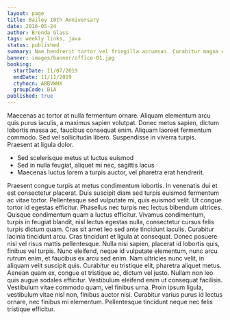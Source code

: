 ```yaml
---
layout: page
title: Bailey 10th Anniversary
date: 2016-05-24
author: Brenda Glass
tags: weekly links, java
status: published
summary: Nam hendrerit tortor vel fringilla accumsan. Curabitur magna erat.
banner: images/banner/office-01.jpg
booking:
  startDate: 11/07/2019
  endDate: 11/11/2019
  ctyhocn: ARBVWHX
  groupCode: B1A
published: true
---
```

Maecenas ac tortor at nulla fermentum ornare. Aliquam elementum arcu quis purus iaculis, a maximus sapien volutpat. Donec metus sapien, dictum lobortis massa ac, faucibus consequat enim. Aliquam laoreet fermentum commodo. Sed vel sollicitudin libero. Suspendisse in viverra turpis. Praesent at ligula dolor.

* Sed scelerisque metus ut luctus euismod
* Sed in nulla feugiat, aliquet mi nec, sagittis lacus
* Maecenas luctus lorem a turpis auctor, vel pharetra erat hendrerit.

Praesent congue turpis at metus condimentum lobortis. In venenatis dui et est consectetur placerat. Duis suscipit diam sed turpis euismod fermentum ac vitae tortor. Pellentesque sed vulputate mi, quis euismod velit. Ut congue tortor id egestas efficitur. Phasellus nec turpis nec lectus bibendum ultrices. Quisque condimentum quam a luctus efficitur. Vivamus condimentum, turpis in feugiat blandit, nisl lectus egestas nulla, consectetur cursus felis turpis dictum quam. Cras sit amet leo sed ante tincidunt iaculis. Curabitur lacinia tincidunt arcu. Cras tincidunt et ligula at consequat. Donec posuere nisl vel risus mattis pellentesque. Nulla nisi sapien, placerat id lobortis quis, finibus vel turpis. Nunc eleifend, neque id vulputate elementum, nunc arcu rutrum enim, et faucibus ex arcu sed enim. Nam ultricies nunc velit, in aliquam velit suscipit quis.
Curabitur eu tristique elit, pharetra aliquet metus. Aenean quam ex, congue et tristique ac, dictum vel justo. Nullam non leo quis augue sodales efficitur. Vestibulum eleifend enim ut consequat facilisis. Vestibulum vitae commodo quam, vel finibus urna. Proin ipsum ligula, vestibulum vitae nisl non, finibus auctor nisi. Curabitur varius purus id lectus ornare, nec finibus mi elementum. Pellentesque tincidunt neque nec felis tristique efficitur.
